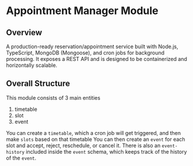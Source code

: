 # Appointment Manager Module

## Overview

A production-ready reservation/appointment service built with Node.js, TypeScript, MongoDB (Mongoose), and cron jobs for background processing.
It exposes a REST API and is designed to be containerized and horizontally scalable.

## Overall Structure

This module consists of 3 main entities
1. timetable
2. slot
3. event

You can create a `timetable`, which a cron job will get triggered, and then make `slots` based on that timetable
You can then create an `event` for each slot and accept, reject, reschedule, or cancel it.
There is also an `event-history` included inside the `event` schema, which keeps track of the history of the `event`.
